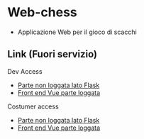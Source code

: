 # Web-chess

- Applicazione Web per il gioco di scacchi


## Link (Fuori servizio)

Dev Access
- [Parte non loggata lato Flask](http://sonardom.ddns.net:12110/index)
- [Front end Vue parte loggata](http://sonardom.ddns.net:12110)


Costumer access
- [Parte non loggata lato Flask](http://sonardom.ddns.net:12111/index)
- [Front end Vue parte loggata](http://sonardom.ddns.net:12111)
